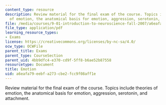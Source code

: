```yaml
---
content_type: resource
description: Review material for the final exam of the course. Topics include theories
  of emotion, the anatomical basis for emotion, aggression, serotonin, and attachment.
file: /media/courses/9-01-introduction-to-neuroscience-fall-2007/a6eafa79eebfa273cbe2fcc9f08aff1e_finalrev_emotn.pdf
file_type: application/pdf
learning_resource_types:
- Exams
license: https://creativecommons.org/licenses/by-nc-sa/4.0/
ocw_type: OCWFile
parent_title: Exams
parent_type: CourseSection
parent_uid: 4bb9dfc4-e370-cd9f-5ff8-b6ae52b87558
resourcetype: Document
title: Emotion
uid: a6eafa79-eebf-a273-cbe2-fcc9f08aff1e
---
```

Review material for the final exam of the course. Topics include theories of emotion, the anatomical basis for emotion, aggression, serotonin, and attachment.